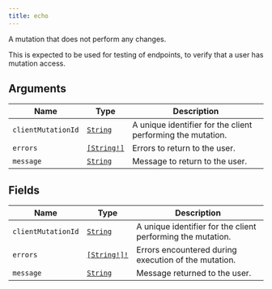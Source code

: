 ```yaml
---
title: echo
---
```


A mutation that does not perform any changes.

This is expected to be used for testing of endpoints, to verify
that a user has mutation access.


## Arguments

| Name | Type | Description |
|------|------|-------------|
| `clientMutationId` | [`String`](../scalar/string.md) | A unique identifier for the client performing the mutation. |
| `errors` | [`[String!]`](../scalar/string.md) | Errors to return to the user. |
| `message` | [`String`](../scalar/string.md) | Message to return to the user. |

## Fields

| Name | Type | Description |
|------|------|-------------|
| `clientMutationId` | [`String`](../scalar/string.md) | A unique identifier for the client performing the mutation. |
| `errors` | [`[String!]!`](../scalar/string.md) | Errors encountered during execution of the mutation. |
| `message` | [`String`](../scalar/string.md) | Message returned to the user. |
